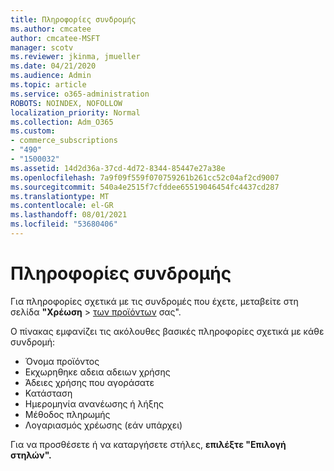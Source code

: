 ```yaml
---
title: Πληροφορίες συνδρομής
ms.author: cmcatee
author: cmcatee-MSFT
manager: scotv
ms.reviewer: jkinma, jmueller
ms.date: 04/21/2020
ms.audience: Admin
ms.topic: article
ms.service: o365-administration
ROBOTS: NOINDEX, NOFOLLOW
localization_priority: Normal
ms.collection: Adm_O365
ms.custom:
- commerce_subscriptions
- "490"
- "1500032"
ms.assetid: 14d2d36a-37cd-4d72-8344-85447e27a38e
ms.openlocfilehash: 7a9f09f559f070759261b261cc52c04af2cd9007
ms.sourcegitcommit: 540a4e2515f7cfddee65519046454fc4437cd287
ms.translationtype: MT
ms.contentlocale: el-GR
ms.lasthandoff: 08/01/2021
ms.locfileid: "53680406"
---
```

# <a name="subscription-information"></a>Πληροφορίες συνδρομής

Για πληροφορίες σχετικά με τις συνδρομές που έχετε, μεταβείτε στη σελίδα **"Χρέωση** \> [των προϊόντων](https://go.microsoft.com/fwlink/p/?linkid=842054) σας".
  
Ο πίνακας εμφανίζει τις ακόλουθες βασικές πληροφορίες σχετικά με κάθε συνδρομή:
  
- Όνομα προϊόντος
- Εκχωρηθηκε αδεια αδειων χρήσης
- Άδειες χρήσης που αγοράσατε
- Κατάσταση
- Ημερομηνία ανανέωσης ή λήξης
- Μέθοδος πληρωμής
- Λογαριασμός χρέωσης (εάν υπάρχει)
 
Για να προσθέσετε ή να καταργήσετε στήλες, **επιλέξτε "Επιλογή στηλών".**